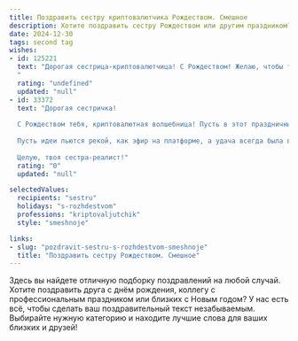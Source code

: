 ```yaml
---
title: Поздравить сестру криптовалютчика Рождеством. Смешное
description: Хотите поздравить сестру Рождеством или другим праздником? Наш ИИ создаст незабываемое поздравление, а вы обязательно выделитесь среди других.  
date: 2024-12-30
tags: second tag
wishes:
- id: 125221
  text: "Дорогая сестрица-криптовалютчица! С Рождеством! Желаю, чтобы твой биткоин рос как на дрожжах, а майнинг приносил не только прибыль, но и праздничное настроение! Пусть под ёлочкой тебя ждёт не только мандарин, но и парочка жирных NFT!  Счастья, удачи и пусть  в Новом году твой портфель будет таким же блестящим, как ёлочные игрушки!
  "
  rating: "undefined"
  updated: "null"
- id: 33372
  text: "Дорогая сестричка!
  
  С Рождеством тебя, криптовалютная волшебница! Пусть в этот праздничный день твоя жизнь будет наполнена не только суетой по майнингу, но и радостью, как будто ты только что купила Биткойн по $1! Желаю, чтобы все твои мечты и замыслы взлетали до небес, как графики на бычьем рынке.
  
  Пусть идеи льются рекой, как эфир на платформе, а удача всегда была в твоем кошельке, а не в холодном хранилище. Пусть твои блокчейны будут короткими, а сделки — удачными! Не забывай иногда отдохнуть от крипты и насладиться волшебством Рождества с близкими.
  
  Целую, твоя сестра-реалист!"
  rating: "0"
  updated: "null"

selectedValues:
  recipients: "sestru"
  holidays: "s-rozhdestvom"
  professions: "kriptovaljutchik"
  style: "smeshnoje"

links:
- slug: "pozdravit-sestru-s-rozhdestvom-smeshnoje"
  title: "Поздравить сестру Рождеством. Смешное"
---
```


Здесь вы найдете отличную подборку поздравлений на любой случай. 
Хотите поздравить друга с днём рождения, коллегу с профессиональным праздником или близких с Новым годом? У нас есть всё, чтобы сделать ваш поздравительный текст незабываемым. Выбирайте нужную категорию и находите лучшие слова для ваших близких и друзей!
